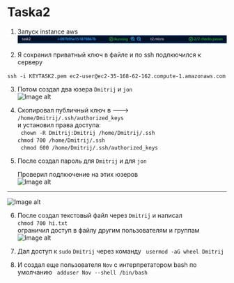 # Taska2
1)  Запуск instance aws 
![Image alt](https://github.com/vazikk/Taska2/blob/main/image1.png)

2)  Я сохранил приватный ключ в файле и по ssh подлкючился к серверу <br>

```ssh -i KEYTASK2.pem ec2-user@ec2-35-168-62-162.compute-1.amazonaws.com```

3)  Потом создал два юзера ```Dmitrij``` и ```jon``` <br>
![Image alt](https://github.com/vazikk/Taska2/blob/main/image2.png)

4)  Скопировал публичный ключ в ---> ```/home/Dmitrij/.ssh/authorized_keys```<br>
и установил права доступа:<br>
``` chown -R Dmitrij:Dmitrij /home/Dmitrij/.ssh```<br>
``` chmod 700 /home/Dmitrij/.ssh ```<br>
``` chmod 600 /home/Dmitrij/.ssh/authorized_keys```<br>
  
5)  После создал пароль для ```Dmitrij``` и для ```jon```<br>
  
    Проверил подлкючение на этих юзеров <br>
![Image alt](https://github.com/vazikk/Taska2/blob/main/image3.png)
__________________________________________________________________
![Image alt](https://github.com/vazikk/Taska2/blob/main/image4.png)


6)  После создал текстовый файл через ```Dmitrij``` и написал <br>
```chmod 700 hi.txt``` <br>
ограничил доступ в файлу другим пользователям и группам<br>
![Image alt](https://github.com/vazikk/Taska2/blob/main/image5.png)


7) Дал доступ к ```sudo``` ```Dmitrij``` через команду
   ``` usermod -aG wheel Dmitrij```

8) И создал еще пользователя ```Nov``` с интерпретатором bash по умолчанию
``` adduser Nov --shell /bin/bash```





